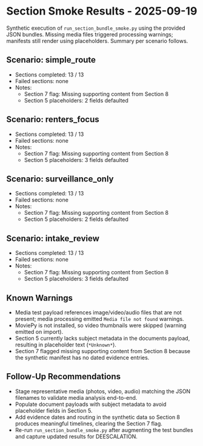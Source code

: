 # Section Smoke Results - 2025-09-19

Synthetic execution of `run_section_bundle_smoke.py` using the provided JSON bundles. Missing media files triggered processing warnings; manifests still render using placeholders. Summary per scenario follows.

## Scenario: simple_route

- Sections completed: 13 / 13
- Failed sections: none
- Notes:
  - Section 7 flag: Missing supporting content from Section 8
  - Section 5 placeholders: 2 fields defaulted

## Scenario: renters_focus

- Sections completed: 13 / 13
- Failed sections: none
- Notes:
  - Section 7 flag: Missing supporting content from Section 8
  - Section 5 placeholders: 3 fields defaulted

## Scenario: surveillance_only

- Sections completed: 13 / 13
- Failed sections: none
- Notes:
  - Section 7 flag: Missing supporting content from Section 8
  - Section 5 placeholders: 2 fields defaulted

## Scenario: intake_review

- Sections completed: 13 / 13
- Failed sections: none
- Notes:
  - Section 7 flag: Missing supporting content from Section 8
  - Section 5 placeholders: 3 fields defaulted

## Known Warnings

- Media test payload references image/video/audio files that are not present; media processing emitted `Media file not found` warnings.
- MoviePy is not installed, so video thumbnails were skipped (warning emitted on import).
- Section 5 currently lacks subject metadata in the documents payload, resulting in placeholder text (`*Unknown*`).
- Section 7 flagged missing supporting content from Section 8 because the synthetic manifest has no dated evidence entries.

## Follow-Up Recommendations

- Stage representative media (photos, video, audio) matching the JSON filenames to validate media analysis end-to-end.
- Populate document payloads with subject metadata to avoid placeholder fields in Section 5.
- Add evidence dates and routing in the synthetic data so Section 8 produces meaningful timelines, clearing the Section 7 flag.
- Re-run `run_section_bundle_smoke.py` after augmenting the test bundles and capture updated results for DEESCALATION.

